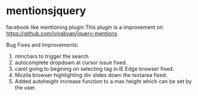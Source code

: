 # mentionsjquery
facebook like mentioning plugin
This plugin is a improvement on https://github.com/ivirabyan/jquery-mentions


Bug Fixes and Improvements:

1. minchars to trigger the search
2. autocomplete dropdown at cursor issue fixed.
3. caret going to begining on selecting tag in IE Edge browser fixed.
4. Mozila browser highlighting div slides down the textarea fixed.
5. Added autoheight increase function to a max height which can be set by the user.
